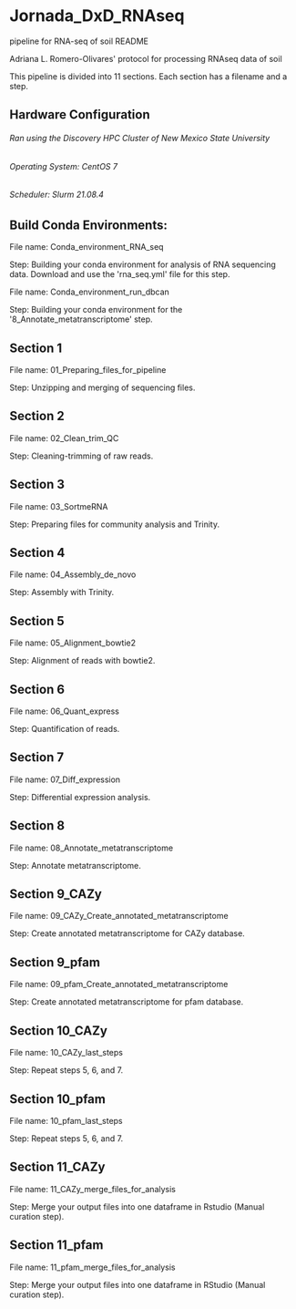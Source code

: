 # **Jornada_DxD_RNAseq**

pipeline for RNA-seq of soil README

Adriana L. Romero-Olivares' protocol for processing RNAseq data of soil

This pipeline is divided into 11 sections. Each section has a filename and a step.

## Hardware Configuration
###### Ran using the Discovery HPC Cluster of New Mexico State University
###### Operating System: CentOS 7
###### Scheduler: Slurm 21.08.4


## Build Conda Environments:

File name: Conda_environment_RNA_seq

Step: Building your conda environment for analysis of RNA sequencing data. Download and use the 'rna_seq.yml' file for this step. 

File name: Conda_environment_run_dbcan

Step: Building your conda environment for the '8_Annotate_metatranscriptome' step.

## Section 1

File name: 01_Preparing_files_for_pipeline

Step: Unzipping and merging of sequencing files.

## Section 2

File name: 02_Clean_trim_QC

Step: Cleaning-trimming of raw reads.

## Section 3

File name: 03_SortmeRNA

Step: Preparing files for community analysis and Trinity.

## Section 4

File name: 04_Assembly_de_novo

Step: Assembly with Trinity.

## Section 5

File name: 05_Alignment_bowtie2

Step: Alignment of reads with bowtie2.

## Section 6

File name: 06_Quant_express

Step: Quantification of reads.

## Section 7

File  name: 07_Diff_expression

Step: Differential expression analysis.

## Section 8

File name: 08_Annotate_metatranscriptome

Step: Annotate metatranscriptome.

## Section 9_CAZy

File name: 09_CAZy_Create_annotated_metatranscriptome

Step: Create annotated metatranscriptome for CAZy database.

## Section 9_pfam

File name: 09_pfam_Create_annotated_metatranscriptome

Step: Create annotated metatranscriptome for pfam database.

## Section 10_CAZy

File name: 10_CAZy_last_steps

Step: Repeat steps 5, 6, and 7.

## Section 10_pfam

File name: 10_pfam_last_steps

Step: Repeat steps 5, 6, and 7. 

## Section 11_CAZy

File name: 11_CAZy_merge_files_for_analysis

Step: Merge your output files into one dataframe in Rstudio (Manual curation step).

## Section 11_pfam

File name: 11_pfam_merge_files_for_analysis

Step: Merge your output files into one dataframe in RStudio (Manual curation step).